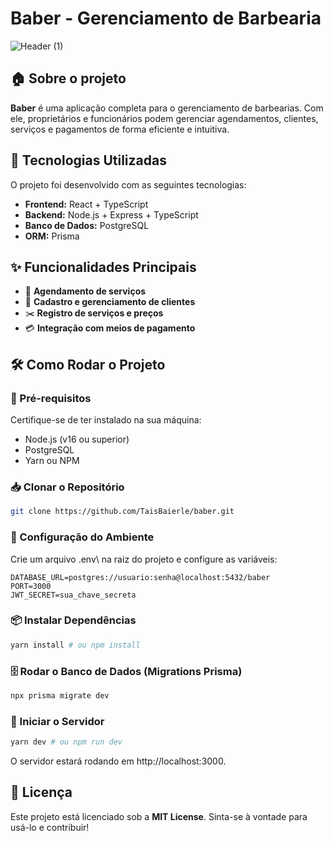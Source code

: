 # Baber - Gerenciamento de Barbearia

![Header (1)](https://github.com/user-attachments/assets/23d23219-ab04-4d17-8d1f-3d28cb85f869)

## 🏠 Sobre o projeto

**Baber** é uma aplicação completa para o gerenciamento de barbearias. Com ele, proprietários e funcionários podem gerenciar agendamentos, clientes, serviços e pagamentos de forma eficiente e intuitiva.

## 🚀 Tecnologias Utilizadas

O projeto foi desenvolvido com as seguintes tecnologias:

- **Frontend:** React + TypeScript
- **Backend:** Node.js + Express + TypeScript
- **Banco de Dados:** PostgreSQL
- **ORM:** Prisma

## ✨ Funcionalidades Principais

- 📅 **Agendamento de serviços**
- 👤 **Cadastro e gerenciamento de clientes**
- ✂️ **Registro de serviços e preços**
- 💳 **Integração com meios de pagamento**
  
## 🛠️ Como Rodar o Projeto

### 📌 Pré-requisitos
Certifique-se de ter instalado na sua máquina:
- Node.js (v16 ou superior)
- PostgreSQL
- Yarn ou NPM

### 📥 Clonar o Repositório
```bash
git clone https://github.com/TaisBaierle/baber.git
```

### 🔧 Configuração do Ambiente
Crie um arquivo \.env\ na raiz do projeto e configure as variáveis:
```env
DATABASE_URL=postgres://usuario:senha@localhost:5432/baber
PORT=3000
JWT_SECRET=sua_chave_secreta
```

### 📦 Instalar Dependências
```bash
yarn install # ou npm install
```

### 🗄️ Rodar o Banco de Dados (Migrations Prisma)
```bash
npx prisma migrate dev
```

### 🚀 Iniciar o Servidor
```bash
yarn dev # ou npm run dev
```

O servidor estará rodando em http://localhost:3000\.

## 📜 Licença
Este projeto está licenciado sob a **MIT License**. Sinta-se à vontade para usá-lo e contribuir!


